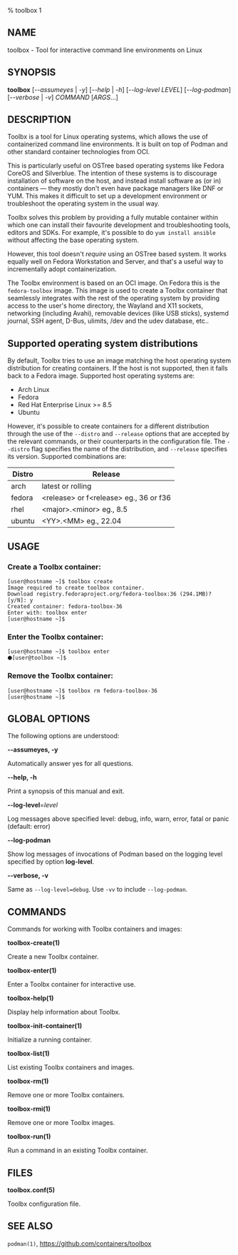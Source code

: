 % toolbox 1

## NAME
toolbox - Tool for interactive command line environments on Linux

## SYNOPSIS
**toolbox** [*--assumeyes* | *-y*]
        [*--help* | *-h*]
        [*--log-level LEVEL*]
        [*--log-podman*]
        [*--verbose* | *-v*]
        *COMMAND* [*ARGS*...]

## DESCRIPTION

Toolbx is a tool for Linux operating systems, which allows the use of
containerized command line environments. It is built on top of Podman and
other standard container technologies from OCI.

This is particularly useful on OSTree based operating systems like Fedora
CoreOS and Silverblue. The intention of these systems is to discourage
installation of software on the host, and instead install software as (or in)
containers — they mostly don't even have package managers like DNF or YUM.
This makes it difficult to set up a development environment or troubleshoot
the operating system in the usual way.

Toolbx solves this problem by providing a fully mutable container within
which one can install their favourite development and troubleshooting tools,
editors and SDKs. For example, it's possible to do `yum install ansible`
without affecting the base operating system.

However, this tool doesn't *require* using an OSTree based system. It works
equally well on Fedora Workstation and Server, and that's a useful way to
incrementally adopt containerization.

The Toolbx environment is based on an OCI image. On Fedora this is the
`fedora-toolbox` image. This image is used to create a Toolbx container that
seamlessly integrates with the rest of the operating system by providing
access to the user's home directory, the Wayland and X11 sockets, networking
(including Avahi), removable devices (like USB sticks), systemd journal, SSH
agent, D-Bus, ulimits, /dev and the udev database, etc..

## Supported operating system distributions

By default, Toolbx tries to use an image matching the host operating system
distribution for creating containers. If the host is not supported, then it
falls back to a Fedora image. Supported host operating systems are:

* Arch Linux
* Fedora
* Red Hat Enterprise Linux >= 8.5
* Ubuntu

However, it's possible to create containers for a different distribution
through the use of the `--distro` and `--release` options that are accepted by
the relevant commands, or their counterparts in the configuration file. The
`--distro` flag specifies the name of the distribution, and `--release`
specifies its version. Supported combinations are:

Distro |Release
-------|----------
arch   |latest or rolling
fedora |\<release\> or f\<release\> eg., 36 or f36
rhel   |\<major\>.\<minor\> eg., 8.5
ubuntu |\<YY\>.\<MM\> eg., 22.04

## USAGE

### Create a Toolbx container:

```
[user@hostname ~]$ toolbox create
Image required to create toolbox container.
Download registry.fedoraproject.org/fedora-toolbox:36 (294.1MB)? [y/N]: y
Created container: fedora-toolbox-36
Enter with: toolbox enter
[user@hostname ~]$
```

### Enter the Toolbx container:

```
[user@hostname ~]$ toolbox enter
⬢[user@toolbox ~]$
```

### Remove the Toolbx container:

```
[user@hostname ~]$ toolbox rm fedora-toolbox-36
[user@hostname ~]$
```

## GLOBAL OPTIONS ##

The following options are understood:

**--assumeyes, -y**

Automatically answer yes for all questions.

**--help, -h**

Print a synopsis of this manual and exit.

**--log-level**=*level*

Log messages above specified level: debug, info, warn, error, fatal or panic
(default: error)

**--log-podman**

Show log messages of invocations of Podman based on the logging level specified
by option **log-level**.

**--verbose, -v**

Same as `--log-level=debug`. Use `-vv` to include `--log-podman`.

## COMMANDS

Commands for working with Toolbx containers and images:

**toolbox-create(1)**

Create a new Toolbx container.

**toolbox-enter(1)**

Enter a Toolbx container for interactive use.

**toolbox-help(1)**

Display help information about Toolbx.

**toolbox-init-container(1)**

Initialize a running container.

**toolbox-list(1)**

List existing Toolbx containers and images.

**toolbox-rm(1)**

Remove one or more Toolbx containers.

**toolbox-rmi(1)**

Remove one or more Toolbx images.

**toolbox-run(1)**

Run a command in an existing Toolbx container.

## FILES ##

**toolbox.conf(5)**

Toolbx configuration file.

## SEE ALSO

`podman(1)`, https://github.com/containers/toolbox
